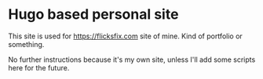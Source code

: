 # Hugo based personal site

This site is used for <https://flicksfix.com> site of mine. Kind of portfolio or something.

No further instructions because it's my own site, unless I'll add some scripts here for the future.